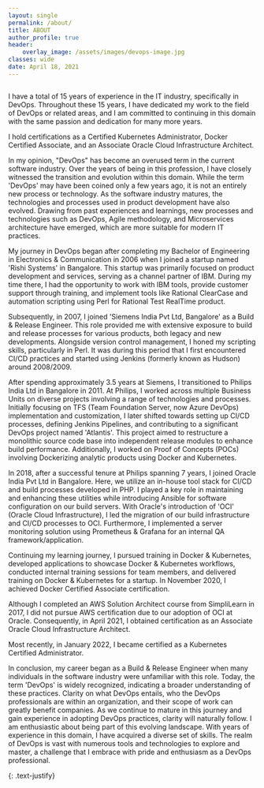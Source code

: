 ```yaml
---
layout: single
permalink: /about/
title: ABOUT
author_profile: true
header:
    overlay_image: /assets/images/devops-image.jpg
classes: wide
date: April 18, 2021
---
```


<figure style="width: 30%" class="align-right">
  <img src="{{ site.url }}{{ site.baseurl }}/assets/images/vinay-hegde1.jpg" alt="">
</figure> 

I have a total of 15 years of experience in the IT industry, specifically in DevOps. Throughout these 15 years, I have dedicated my work to the field of DevOps or related areas, and I am committed to continuing in this domain with the same passion and dedication for many more years.

I hold certifications as a Certified Kubernetes Administrator, Docker Certified Associate, and an Associate Oracle Cloud Infrastructure Architect.

In my opinion, "DevOps" has become an overused term in the current software industry. Over the years of being in this profession, I have closely witnessed the transition and evolution within this domain. While the term 'DevOps' may have been coined only a few years ago, it is not an entirely new process or technology. As the software industry matures, the technologies and processes used in product development have also evolved. Drawing from past experiences and learnings, new processes and technologies such as DevOps, Agile methodology, and Microservices architecture have emerged, which are more suitable for modern IT practices.

My journey in DevOps began after completing my Bachelor of Engineering in Electronics & Communication in 2006 when I joined a startup named 'Rishi Systems' in Bangalore. This startup was primarily focused on product development and services, serving as a channel partner of IBM. During my time there, I had the opportunity to work with IBM tools, provide customer support through training, and implement tools like Rational ClearCase and automation scripting using Perl for Rational Test RealTime product.

Subsequently, in 2007, I joined 'Siemens India Pvt Ltd, Bangalore' as a Build & Release Engineer. This role provided me with extensive exposure to build and release processes for various products, both legacy and new developments. Alongside version control management, I honed my scripting skills, particularly in Perl. It was during this period that I first encountered CI/CD practices and started using Jenkins (formerly known as Hudson) around 2008/2009.

After spending approximately 3.5 years at Siemens, I transitioned to Philips India Ltd in Bangalore in 2011. At Philips, I worked across multiple Business Units on diverse projects involving a range of technologies and processes. Initially focusing on TFS (Team Foundation Server, now Azure DevOps) implementation and customization, I later shifted towards setting up CI/CD processes, defining Jenkins Pipelines, and contributing to a significant DevOps project named 'Atlantis'. This project aimed to restructure a monolithic source code base into independent release modules to enhance build performance. Additionally, I worked on Proof of Concepts (POCs) involving Dockerizing analytic products using Docker and Kubernetes.

In 2018, after a successful tenure at Philips spanning 7 years, I joined Oracle India Pvt Ltd in Bangalore. Here, we utilize an in-house tool stack for CI/CD and build processes developed in PHP. I played a key role in maintaining and enhancing these utilities while introducing Ansible for software configuration on our build servers. With Oracle's introduction of 'OCI' (Oracle Cloud Infrastructure), I led the migration of our build infrastructure and CI/CD processes to OCI. Furthermore, I implemented a server monitoring solution using Prometheus & Grafana for an internal QA framework/application.

Continuing my learning journey, I pursued training in Docker & Kubernetes, developed applications to showcase Docker & Kubernetes workflows, conducted internal training sessions for team members, and delivered training on Docker & Kubernetes for a startup. In November 2020, I achieved Docker Certified Associate certification.

Although I completed an AWS Solution Architect course from SimpliLearn in 2017, I did not pursue AWS certification due to our adoption of OCI at Oracle. Consequently, in April 2021, I obtained certification as an Associate Oracle Cloud Infrastructure Architect.

Most recently, in January 2022, I became certified as a Kubernetes Certified Administrator.

In conclusion, my career began as a Build & Release Engineer when many individuals in the software industry were unfamiliar with this role. Today, the term 'DevOps' is widely recognized, indicating a broader understanding of these practices. Clarity on what DevOps entails, who the DevOps professionals are within an organization, and their scope of work can greatly benefit companies. As we continue to mature in this journey and gain experience in adopting DevOps practices, clarity will naturally follow. I am enthusiastic about being part of this evolving landscape. With years of experience in this domain, I have acquired a diverse set of skills. The realm of DevOps is vast with numerous tools and technologies to explore and master, a challenge that I embrace with pride and enthusiasm as a DevOps professional.


{: .text-justify}








